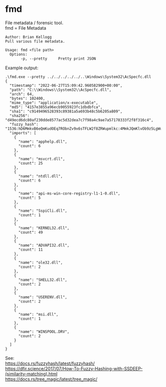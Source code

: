 # fmd
File metadata / forensic tool.  
fmd = File Metadata

```
Author: Brian Kellogg
Pull various file metadata.

Usage: fmd <file path>
  Options:
       -p, --pretty     Pretty print JSON
```

Example output:
```
.\fmd.exe --pretty ../../../../../..\Windows\System32\AcSpecfc.dll
{
  "timestamp": "2022-06-27T15:09:42.960582900+00:00",
  "path": "C:\\Windows\\System32\\AcSpecfc.dll",
  "arch": 64,
  "bytes": 102400,
  "mime_type": "application/x-executable",
  "md5": "4157e3855a96ecb9055923fc1dbdbfca",
  "sha1": "c9149496528393c89381a5a693b48c5b6205a809",
  "sha256": "d49ecd6dc80af230dde8577ac5d32dea7c7f98a4c9ae7a57178333f2f8f316c4",
  "fuzzy_hash": "1536:hD6MmkvB6eQmKudOEq7RObnZv9x6sTFLW2f8ZRWupmlkc:4MmkJQmKlvOb9z5LgWupmlkc",
  "imports": [
    {
      "name": "apphelp.dll",
      "count": 6
    },
    {
      "name": "msvcrt.dll",
      "count": 25
    },
    {
      "name": "ntdll.dll",
      "count": 6
    },
    {
      "name": "api-ms-win-core-registry-l1-1-0.dll",
      "count": 5
    },
    {
      "name": "SspiCli.dll",
      "count": 1
    },
    {
      "name": "KERNEL32.dll",
      "count": 49
    },
    {
      "name": "ADVAPI32.dll",
      "count": 11
    },
    {
      "name": "ole32.dll",
      "count": 2
    },
    {
      "name": "SHELL32.dll",
      "count": 2
    },
    {
      "name": "USERENV.dll",
      "count": 2
    },
    {
      "name": "msi.dll",
      "count": 1
    },
    {
      "name": "WINSPOOL.DRV",
      "count": 2
    }
  ]
}
```

See:  
https://docs.rs/fuzzyhash/latest/fuzzyhash/  
https://dfir.science/2017/07/How-To-Fuzzy-Hashing-with-SSDEEP-(similarity-matching).html  
https://docs.rs/tree_magic/latest/tree_magic/  